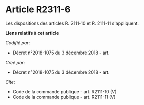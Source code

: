 # Article R2311-6

Les dispositions des articles R. 2111-10 et R. 2111-11 s'appliquent.

**Liens relatifs à cet article**

_Codifié par_:

  - Décret n°2018-1075 du 3 décembre 2018 - art.

_Créé par_:

  - Décret n°2018-1075 du 3 décembre 2018 - art.

_Cite_:

  - Code de la commande publique - art. R2111-10 (V)
  - Code de la commande publique - art. R2111-11 (V)

